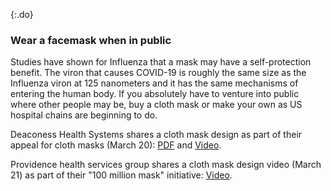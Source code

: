 {:.do}
### Wear a facemask when in public

Studies have shown for Influenza that a mask may have a self-protection benefit. The viron that causes COVID-19 is roughly the same size as the Influenza viron at 125 nanometers and it has the same mechanisms of entering the human body. If you absolutely have to venture into public where other people may be, buy a cloth mask or make your own as US hospital chains are beginning to do. 

Deaconess Health Systems shares a cloth mask design as part of their appeal for cloth masks (March 20): [PDF](https://www.deaconess.com/How-to-make-a-Face-Mask/Documents-Mask/Mask-Information) and [Video](https://youtu.be/9tBg0Os5FWQ).

Providence health services group shares a cloth mask design video (March 21) as part of their "100 million mask" initiative: [Video](https://vimeo.com/399324367/13cd93f150).
